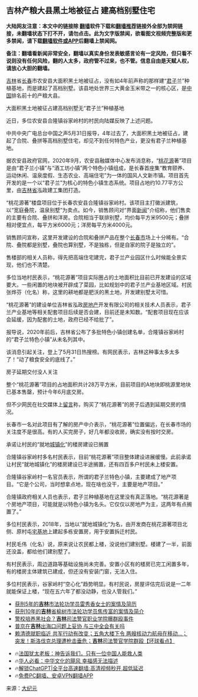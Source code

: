  <!-- 面包屑导航 --> <h2>吉林产粮大县黑土地被征占 建高档别墅住宅</h2> <p class="notice"><b>大陆网友注意：本文中的链接除 <a href="https://github.com/bannedbook/fanqiang" >翻墙</a>软件下载和<a href="https://github.com/killgcd/justmysocks/blob/master/README.md">翻墙推荐</a>链接外全部为禁网链接，未翻墙状态下打不开，请勿点击。此为文字版禁闻，欲看图文视频完整版和更多禁闻，请下载<a href="https://github.com/bannedbook/fanqiang">翻墙软件或APP</a>后翻墙上禁闻网。</p><p>备注：翻墙看新闻非常安全，翻墙以真实身份发表敏感言论有一定风险，但只看不说则没有任何风险，翻的人太多，政府管不过来，也不管。信息自由是天赋人权，请放心大胆的翻墙。</b></p>  <div class="entry"> <p><a href="https://www.bannedbook.org/bnews/tag/%e5%90%89%e6%9e%97/" class="st_tag internal_tag" rel="tag" title="标签 吉林 下的日志">吉林</a>省<a href="https://www.bannedbook.org/bnews/tag/%e9%95%bf%e6%98%a5/" class="st_tag internal_tag" rel="tag" title="标签 长春 下的日志">长春</a>市农安县大面积黑土地被征占，没有如4年前声称的那样建“<a href="https://www.bannedbook.org/bnews/tag/%E5%90%9B%E5%AD%90/" class="st_tag internal_tag" rel="tag" title="标签 君子 下的日志">君子</a>兰”种植基地，而是建起了高档别墅。该县地处世界三大黄金玉米带之一的核心区，是<span class='wp_keywordlink_affiliate'><a href="https://www.bannedbook.org/" title="中国" target="_blank">中国</a></span>排名前十的产粮大县。</p> <p>大面积黑土地被征占建高档别墅无“君子兰”种植基地</p> <p>近日，多位农安县合隆镇谷家岭村的村民向陆媒反映了上述问题。</p> <p>中共中央广电总台中国之声5月31日报导，4年过去了，大面积黑土地被征占，建起了合院、叠拼等高档别墅住宅，却见不到任何特色产业，更没有君子兰种植基地。</p> <p>据农安县政府官网，2020年9月，农安县融媒体中心发布消息称，“<a href="https://www.bannedbook.org/bnews/tag/%E6%A1%83%E8%8A%B1%E6%BA%90/" class="st_tag internal_tag" rel="tag" title="标签 桃花源 下的日志">桃花源</a>著”项目是由“君子兰小镇”与“酒工坊小镇”两个特色小镇组成，是长春首座集“教育颐养、运动休闲、温泉度假、生态农业、高端住宅”为一体的国风人文新市镇。项目首先开发的是一个以“君子兰”为核心的特色小镇生态系统。项目占地约10.77平方公里，由<a href="https://www.bannedbook.org/bnews/tag/%E5%90%89%E6%9E%97%E7%9C%81/" class="st_tag internal_tag" rel="tag" title="标签 吉林省 下的日志">吉林省</a>泓政建工集团打造。</p> <p>“桃花源著”楼盘项目位于长春农安县合隆镇谷家岭村。该项目主打徽派建筑，以“宽庭叠院，温泉别墅”为卖点。如今，销售顾问对“界面<span class='wp_keywordlink_affiliate'><a href="https://www.bannedbook.org/" title="新闻">新闻</a></span>”介绍称，他们售卖的主要有合院、叠拼和洋房。合院相当于联排别墅，均价每平方米9500元；叠拼相对便宜点，每平方米6000元；洋房每平方米4000元。</p>  <p>销售顾问宣称，这里开发建设的合院和叠拼产品在整个<a href="https://www.bannedbook.org/bnews/tag/%E9%95%BF%E6%98%A5%E5%B8%82/" class="st_tag internal_tag" rel="tag" title="标签 长春市 下的日志">长春市</a>场上十分稀有。“合院、叠院都是别墅，叠院也算别墅，不是独栋，但是自家的院子是独立的”。</p> <p>售楼部的相关人员称，得先把高端住宅建完，君子兰产业园区什么时候能全景实现，他们也不清楚。</p> <p>多位当地村民表示，“桃花源著”项目实际圈占的土地面积比目前已开发建设的区域要大。一些闲置的地块被开辟成了菜园，比如规划中的君子兰产业基地区域。村民张烨芬（化名）称，这里的耕地都是肥沃的黑土地，开发建别墅太可惜。</p> <p>“桃花源著”的建设单位吉林省泓政<a href="https://www.bannedbook.org/bnews/tag/%e6%88%bf%e5%9c%b0%e4%ba%a7/" class="st_tag internal_tag" rel="tag" title="标签 房地产 下的日志">房地产</a>开发有限公司的相关技术人员表示，君子兰产业基地等相关配套项目后续是否会建，目前还是未知数。“配套项目现在应该会延缓，因为配套的土地，政府已经不给批了”。</p> <p>报导说，2020年前后，吉林省公布了多批特色小镇创建名单，合隆镇谷家岭村的“君子兰特色小镇”从未名列其中。</p> <p>该消息引起关注，登上了5月31日热搜榜。有网民表示，吉林这种事太多太多了！“动了粮食安全的底线了。”</p>  <p>房子延期交付没人关注</p> <p>整个“桃花源著”项目的占地面积共计28万平方米，目前项目的A地块即桃源里地块已基本售罄，预计今年6月底交房。</p> <p>但不少网民在社交媒体上<span class='wp_keywordlink'><a href="https://www.bannedbook.org/bnews/tougao/" title="留言" target="_blank">留言</a></span>称，购买了“桃花源著”的房子后遇到延期交房的情况。</p> <p>长春市一名对此项目有了解的房产中介表示，“桃花源著”位置偏远，在长春市场的关注度不是很高。有的人买完房子，好几年都没收房，确实没有按时交房。</p> <p>承诺让村民的“就地<a href="https://www.bannedbook.org/bnews/tag/%E5%9F%8E%E9%95%87%E5%8C%96/" class="st_tag internal_tag" rel="tag" title="标签 城镇化 下的日志">城镇化</a>”的楼房建设已搁置</p> <p>合隆镇谷家岭村多名村民表示，目前“桃花源著”项目整体建设进展缓慢。此前承诺让村民“就地城镇化”的楼房建设已半途搁置，还有四百多户村民未上楼安置。</p>  <p>合隆镇谷家岭村一名官员表示，所谓的君子兰特色小镇，主要建成了地产项目。“它是个公司，当时想拿点地，现在啥也没干，主要是地产项目。”</p> <p>合隆镇政府相关人员也表示，君子兰种植基地在这里没有真正落地。“桃花源著是个房地产项目，可能就是以特色小镇为名头。它仅仅以房地产为主，这两年有点搁置了。”</p> <p>多位村民表示，2018年，当地以“就地城镇化”为名，由开发商在桃花源著项目北侧、原村屯<a href="https://www.bannedbook.org/bnews/tag/%E5%AE%85%E5%9F%BA%E5%9C%B0/" class="st_tag internal_tag" rel="tag" title="标签 宅基地 下的日志">宅基地</a>上建起多栋安置房，用于安置拆迁村民。</p> <p>村民毛伟（化名）说，原来说让农民都上楼，没说他们建别墅。楼建了一半，前面还没盖，都给他们建别墅了。</p> <p>有村民表示，周边道路等基础设施尚未完善。安置小区有的楼房已完工闲置多年，有的楼房主体建筑已建成，但还没有安装门窗，无法入住。</p> <p>多位村民表示，谷家岭村“空心化”趋势明显。有村民说，房屋评估完后说是一二年就能保证上楼，“现在五六年了都没动静，也没人管我们。”</p>  <!--<div id="taboola-mid-1"></div>--><ul class='op-related-articles' title='相关阅读'> <li><a href='https://www.bannedbook.org/bnews/weiquan/20240528/2042379.html' target='_blank'>获刑5年的<b>吉林</b>市法轮功学员雷秀香女士的案情及简历</a></li> <li><a href='https://www.bannedbook.org/bnews/weiquan/20240522/2039916.html' target='_blank'>获刑10年的<b>吉林</b>省榆树市法轮功学员焦传富的案情及简介</a></li> <li><a href='https://www.bannedbook.org/bnews/bannedvideo/20240519/2038496.html' target='_blank'>警校培养黑社会？<b>吉林</b>司法警官职业学院曝群殴事件</a></li> <li><a href='https://www.bannedbook.org/bnews/ssgc/20240518/2038384.html' target='_blank'>普京在<b>吉林</b>出海口问题上妥协 与三中全会有关吗</a></li> <li><a href='https://www.bannedbook.org/bnews/bannedvideo/20240516/2037141.html' target='_blank'>赖清德就职临近 共军行动有改变；五角大楼下令 两艘核动力航母在移动…；突发！斯洛伐克总理遭枪击垂危；<b>吉林</b>司法警官学院群殴【环球看点】</a></li> </ul> <ul class="texttj"> <li>🔥<a href="https://www.bannedbook.org/bnews/ssgc/20230219/1850782.html" target="_blank">法国犹太老板：神告诉我们，只有一位中国人能救人类</a></li> <li>🔥<a href="https://www.bannedbook.org/bnews/comments/20220220/1694796.html" target="_blank">华人必看：中华文化的飓风 幸福感无法描述</a></li> <li>🔥<a href="https://github.com/bannedbook/fanqiang/wiki/V2ray%E6%9C%BA%E5%9C%BA" target="_blank">解锁ChatGPT|全平台高速翻墙:高清视频秒开,超低延迟</a></li> <li>🔥<a href="https://github.com/bannedbook/fanqiang/wiki/%E7%A6%81%E9%97%BB%E7%BD%91%E5%AE%89%E5%8D%93%E7%BF%BB%E5%A2%99%E6%96%B0%E9%97%BBAPP" target="_blank">免费PC翻墙、安卓VPN翻墙APP</a></li> </ul><p class="src-info">来源：<span class='wp_keywordlink_affiliate'><a href="http://www.epochtimes.com/" title="大纪元" target="_blank">大纪元</a></span> </p><a name='sharetosocial'></a> <div style="margin-bottom:5px;padding-bottom:5px;clear:both"> <div id="archive-pix-1" class="banner-ads"> <!-- AuctionX Display platform tag START --> <div id="27602x728x90x621x_ADSLOT1" clicktrack="%%CLICK_URL_ESC%%"></div>  <!-- AuctionX Display platform tag END --> </div> <div id="archive-pix-2" class="banner-ads"> <!-- AuctionX Display platform tag START --> <div id="27556x300x250x621x_ADSLOT1" clicktrack="%%CLICK_URL_ESC%%" style="margin:0 auto;text-align:center"></div>  <!-- AuctionX Display platform tag END --> </div> </div>  <div id="archive-pix-1" class="banner-ads"> <!-- AuctionX Display platform tag START --> <div id="27603x728x90x621x_ADSLOT1" clicktrack="%%CLICK_URL_ESC%%"></div>  <!-- AuctionX Display platform tag END --> </div> </div><!--END ENTRY--> 